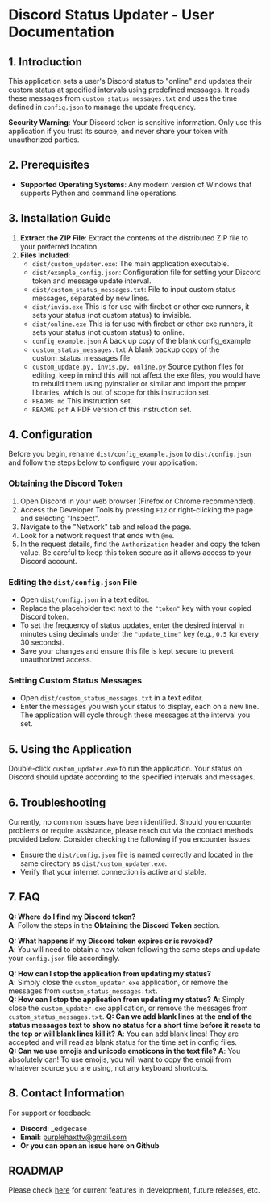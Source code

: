 # Discord Status Updater - User Documentation

## 1. Introduction

This application sets a user's Discord status to "online" and updates their custom status at specified intervals using predefined messages. It reads these messages from `custom_status_messages.txt` and uses the time defined in `config.json` to manage the update frequency.

**Security Warning**: Your Discord token is sensitive information. Only use this application if you trust its source, and never share your token with unauthorized parties.

## 2. Prerequisites

- **Supported Operating Systems**: Any modern version of Windows that supports Python and command line operations.

## 3. Installation Guide

1. **Extract the ZIP File**: Extract the contents of the distributed ZIP file to your preferred location.
2. **Files Included**:
   - `dist/custom_updater.exe`: The main application executable.
   - `dist/example_config.json`: Configuration file for setting your Discord 
     token and message update interval.
   - `dist/custom_status_messages.txt`: File to input custom status messages, 
     separated by new lines.
   - `dist/invis.exe` This is for use with firebot or other exe runners, it 
     sets your status (not custom status) to invisible. 
   - `dist/online.exe` This is for use with firebot or other exe runners, 
     it sets your status (not custom status) to online.
   - `config_example.json` A back up copy of the blank config_example
   - `custom_status_messages.txt` A blank backup copy of the 
     custom_status_messages file
   - `custom_update.py, invis.py, online.py` Source python files for 
     editing, keep in mind this will not affect the exe files, you would 
     have to rebuild them using pyinstaller or similar and import the 
     proper libraries, which is out of scope for this instruction set. 
   - `README.md` This instruction set.
   - `README.pdf` A PDF version of this instruction set.

## 4. Configuration

Before you begin, rename `dist/config_example.json` to `dist/config.json` and 
follow the 
steps below to configure your application:

### Obtaining the Discord Token

1. Open Discord in your web browser (Firefox or Chrome recommended).
2. Access the Developer Tools by pressing `F12` or right-clicking the page and selecting "Inspect".
3. Navigate to the "Network" tab and reload the page.
4. Look for a network request that ends with `@me`.
5. In the request details, find the `Authorization` header and copy the token value. Be careful to keep this token secure as it allows access to your Discord account.

### Editing the `dist/config.json` File

- Open `dist/config.json` in a text editor.
- Replace the placeholder text next to the `"token"` key with your copied Discord token.
- To set the frequency of status updates, enter the desired interval in minutes using decimals under the `"update_time"` key (e.g., `0.5` for every 30 seconds).
- Save your changes and ensure this file is kept secure to prevent unauthorized access.

### Setting Custom Status Messages

- Open `dist/custom_status_messages.txt` in a text editor.
- Enter the messages you wish your status to display, each on a new line. The application will cycle through these messages at the interval you set.

## 5. Using the Application

Double-click `custom_updater.exe` to run the application. Your status on Discord should update according to the specified intervals and messages.

## 6. Troubleshooting

Currently, no common issues have been identified. Should you encounter problems or require assistance, please reach out via the contact methods provided below. Consider checking the following if you encounter issues:

- Ensure the `dist/config.json` file is named correctly and located in the 
  same directory as `dist/custom_updater.exe`.
- Verify that your internet connection is active and stable.

## 7. FAQ

**Q: Where do I find my Discord token?**  
**A**: Follow the steps in the **Obtaining the Discord Token** section.  

**Q: What happens if my Discord token expires or is revoked?**  
**A**: You will need to obtain a new token following the same steps and 
update your `config.json` file accordingly.  

**Q: How can I stop the application from updating my status?**  
**A**: Simply close the `custom_updater.exe` application, or remove the 
messages from `custom_status_messages.txt`.    
**Q: How can I stop the application from updating my status?**
**A**: Simply close the `custom_updater.exe` application, or remove the messages from `custom_status_messages.txt`.
**Q: Can we add blank lines at the end of the status messages text to show 
no status for a short time before it resets to the top or will blank lines 
kill it?**
**A**: You can add blank lines! They are accepted and will read as blank 
status for the time set in config files.  
**Q: Can we use emojis and unicode emoticons in the text file?**
**A**: You absolutely can! To use emojis, you will want to copy the emoji
from whatever source you are using, not any keyboard shortcuts.  

## 8. Contact Information

For support or feedback:
- **Discord**: _edgecase
- **Email**: [purplehaxttv@gmail.com](mailto:purplehaxttv@gmail.com)
- **Or you can open an issue here on Github** 
## ROADMAP
Please check [here](https://github.com/edgecases-PurpleHax/discord_updater/tree/develop) for current features 
in development, future releases, etc. 
